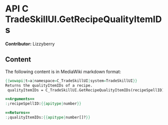 # API C TradeSkillUI.GetRecipeQualityItemIDs

**Contributor:** Lizzyberry

## Content

The following content is in MediaWiki markdown format:

```mediawiki
{{wowapi|t=a|namespace=C_TradeSkillUI|system=TradeSkillUI}}
Returns the qualityItemIDs of a recipe.
 qualityItemIDs = C_TradeSkillUI.GetRecipeQualityItemIDs(recipeSpellID)

==Arguments==
:;recipeSpellID:{{apitype|number}}

==Returns==
:;qualityItemIDs:{{apitype|number[]?}}
```